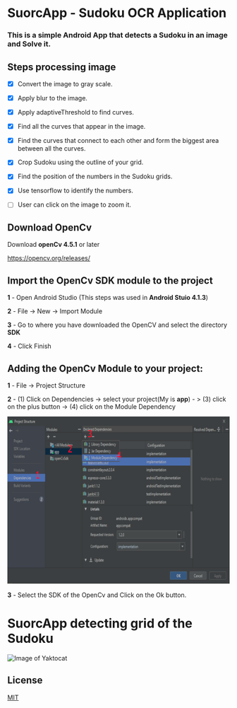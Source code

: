 # SuorcApp - Sudoku OCR Application
### This is a simple Android App that detects a Sudoku in an image and Solve it.


## Steps processing image

- [x] Convert the image to gray scale.

- [x]  Apply blur to the image.

- [x]   Apply adaptiveThreshold to find curves.

 - [x]  Find all the curves that appear in the image.

 - [x]  Find the curves that connect to each other and form the biggest area between all the curves.

 - [x]  Crop Sudoku using the outline of your grid.

 - [x]  Find the position of the numbers in the Sudoku grids.

 - [x]  Use tensorflow to identify the numbers.

 - [ ]  User can click on the image to zoom it.

## Download OpenCv

Download **openCv 4.5.1** or later

https://opencv.org/releases/

## Import the OpenCv SDK module to the project

**1** - Open Android Studio (This steps was used in **Android Stuio 4.1.3**)

**2** - File -> New -> Import Module

**3** - Go to where you have downloaded the OpenCV and select the directory **SDK**

**4** - Click Finish

## Adding the OpenCv Module to your project:

**1** - File -> Project Structure

**2** - (1) Click on Dependencies -> select your project(My is **app**) - > (3) click on the plus button -> (4) click on the Module Dependency

![SuorcApp working](/imgs/AddingOpenCVModuleToYourProject.png)

**3** - Select the SDK of the OpenCv and Click on the Ok button.

# SuorcApp detecting grid of the Sudoku
![Image of Yaktocat](/imgs/showAppWorking.gif)

## License
[MIT](https://choosealicense.com/licenses/mit/)
